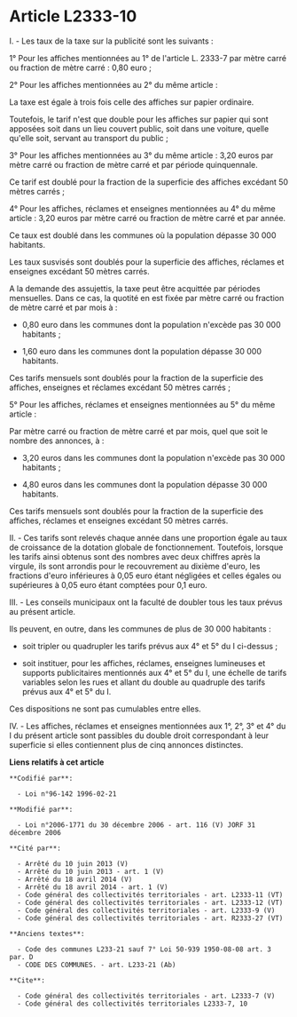 # Article L2333-10

I. - Les taux de la taxe sur la publicité sont les suivants :

1° Pour les affiches mentionnées au 1° de l'article L. 2333-7 par mètre carré ou fraction de mètre carré : 0,80 euro ;

2° Pour les affiches mentionnées au 2° du même article :

La taxe est égale à trois fois celle des affiches sur papier ordinaire.

Toutefois, le tarif n'est que double pour les affiches sur papier qui sont apposées soit dans un lieu couvert public, soit
dans une voiture, quelle qu'elle soit, servant au transport du public ;

3° Pour les affiches mentionnées au 3° du même article : 3,20 euros par mètre carré ou fraction de mètre carré et par période
quinquennale.

Ce tarif est doublé pour la fraction de la superficie des affiches excédant 50 mètres carrés ;

4° Pour les affiches, réclames et enseignes mentionnées au 4° du même article : 3,20 euros par mètre carré ou fraction de
mètre carré et par année.

Ce taux est doublé dans les communes où la population dépasse 30 000 habitants.

Les taux susvisés sont doublés pour la superficie des affiches, réclames et enseignes excédant 50 mètres carrés.

A la demande des assujettis, la taxe peut être acquittée par périodes mensuelles. Dans ce cas, la quotité en est fixée par
mètre carré ou fraction de mètre carré et par mois à :

- 0,80 euro dans les communes dont la population n'excède pas 30 000 habitants ;

- 1,60 euro dans les communes dont la population dépasse 30 000 habitants.

Ces tarifs mensuels sont doublés pour la fraction de la superficie des affiches, enseignes et réclames excédant 50 mètres
carrés ;

5° Pour les affiches, réclames et enseignes mentionnées au 5° du même article :

Par mètre carré ou fraction de mètre carré et par mois, quel que soit le nombre des annonces, à :

- 3,20 euros dans les communes dont la population n'excède pas 30 000 habitants ;

- 4,80 euros dans les communes dont la population dépasse 30 000 habitants.

Ces tarifs mensuels sont doublés pour la fraction de la superficie des affiches, réclames et enseignes excédant 50 mètres
carrés.

II. - Ces tarifs sont relevés chaque année dans une proportion égale au taux de croissance de la dotation globale de
fonctionnement. Toutefois, lorsque les tarifs ainsi obtenus sont des nombres avec deux chiffres après la virgule, ils sont
arrondis pour le recouvrement au dixième d'euro, les fractions d'euro inférieures à 0,05 euro étant négligées et celles
égales ou supérieures à 0,05 euro étant comptées pour 0,1 euro.

III. - Les conseils municipaux ont la faculté de doubler tous les taux prévus au présent article.

Ils peuvent, en outre, dans les communes de plus de 30 000 habitants :

- soit tripler ou quadrupler les tarifs prévus aux 4° et 5° du I ci-dessus ;

- soit instituer, pour les affiches, réclames, enseignes lumineuses et supports publicitaires mentionnés aux 4° et 5° du I,
une échelle de tarifs variables selon les rues et allant du double au quadruple des tarifs prévus aux 4° et 5° du I.

Ces dispositions ne sont pas cumulables entre elles.

IV. - Les affiches, réclames et enseignes mentionnées aux 1°, 2°, 3° et 4° du I du présent article sont passibles du double
droit correspondant à leur superficie si elles contiennent plus de cinq annonces distinctes.

**Liens relatifs à cet article**

	**Codifié par**:

	  - Loi n°96-142 1996-02-21

	**Modifié par**:

	  - Loi n°2006-1771 du 30 décembre 2006 - art. 116 (V) JORF 31 décembre 2006

	**Cité par**:

	  - Arrêté du 10 juin 2013 (V)
	  - Arrêté du 10 juin 2013 - art. 1 (V)
	  - Arrêté du 18 avril 2014 (V)
	  - Arrêté du 18 avril 2014 - art. 1 (V)
	  - Code général des collectivités territoriales - art. L2333-11 (VT)
	  - Code général des collectivités territoriales - art. L2333-12 (VT)
	  - Code général des collectivités territoriales - art. L2333-9 (V)
	  - Code général des collectivités territoriales - art. R2333-27 (VT)

	**Anciens textes**:

	  - Code des communes L233-21 sauf 7° Loi 50-939 1950-08-08 art. 3 par. D
	  - CODE DES COMMUNES. - art. L233-21 (Ab)

	**Cite**:

	  - Code général des collectivités territoriales - art. L2333-7 (V)
	  - Code général des collectivités territoriales L2333-7, 10
